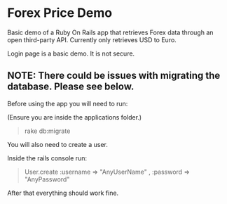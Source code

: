 # Forex Price Demo

Basic demo of a Ruby On Rails app that retrieves Forex data through an open third-party API.
Currently only retrieves USD to Euro.

Login page is a basic demo. It is not secure.

## NOTE: There could be issues with migrating the database. Please see below.

Before using the app you will need to run:

(Ensure you are inside the applications folder.)

> rake db:migrate

You will also need to create a user.

Inside the rails console run:

> User.create :username => "AnyUserName" , :password => "AnyPassword"

After that everything should work fine.